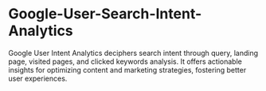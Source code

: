 # Google-User-Search-Intent-Analytics
Google User Intent Analytics deciphers search intent through query, landing page, visited pages, and clicked keywords analysis. It offers actionable insights for optimizing content and marketing strategies, fostering better user experiences.
